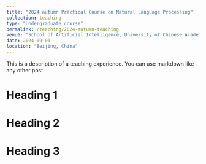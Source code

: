 ```yaml
---
title: "2024 autumn Practical Course on Natural Language Processing"
collection: teaching
type: "Undergraduate course"
permalink: /teaching/2024-autumn-teaching
venue: "School of Artificial Intelligence, University of Chinese Academy of Sciences"
date: 2024-09-01
location: "Beijing, China"
---
```


This is a description of a teaching experience. You can use markdown like any other post.

Heading 1
======

Heading 2
======

Heading 3
======